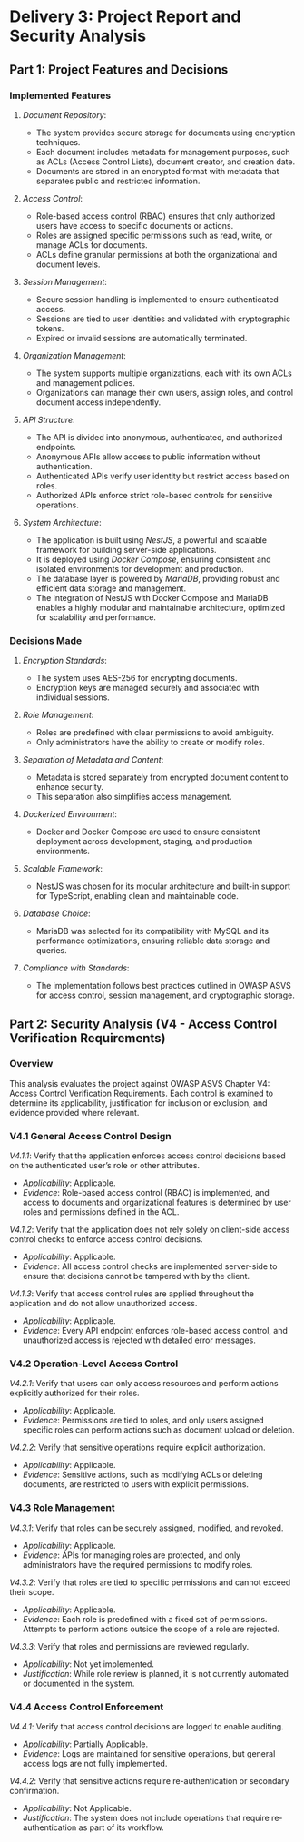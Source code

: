 # Delivery 3: Project Report and Security Analysis

## Part 1: Project Features and Decisions

### Implemented Features

1. *Document Repository*:
   - The system provides secure storage for documents using encryption techniques.
   - Each document includes metadata for management purposes, such as ACLs (Access Control Lists), document creator, and creation date.
   - Documents are stored in an encrypted format with metadata that separates public and restricted information.

2. *Access Control*:
   - Role-based access control (RBAC) ensures that only authorized users have access to specific documents or actions.
   - Roles are assigned specific permissions such as read, write, or manage ACLs for documents.
   - ACLs define granular permissions at both the organizational and document levels.

3. *Session Management*:
   - Secure session handling is implemented to ensure authenticated access.
   - Sessions are tied to user identities and validated with cryptographic tokens.
   - Expired or invalid sessions are automatically terminated.

4. *Organization Management*:
   - The system supports multiple organizations, each with its own ACLs and management policies.
   - Organizations can manage their own users, assign roles, and control document access independently.

5. *API Structure*:
   - The API is divided into anonymous, authenticated, and authorized endpoints.
   - Anonymous APIs allow access to public information without authentication.
   - Authenticated APIs verify user identity but restrict access based on roles.
   - Authorized APIs enforce strict role-based controls for sensitive operations.

6. *System Architecture*:
   - The application is built using *NestJS*, a powerful and scalable framework for building server-side applications.
   - It is deployed using *Docker Compose*, ensuring consistent and isolated environments for development and production.
   - The database layer is powered by *MariaDB*, providing robust and efficient data storage and management.
   - The integration of NestJS with Docker Compose and MariaDB enables a highly modular and maintainable architecture, optimized for scalability and performance.

### Decisions Made

1. *Encryption Standards*:
   - The system uses AES-256 for encrypting documents.
   - Encryption keys are managed securely and associated with individual sessions.

2. *Role Management*:
   - Roles are predefined with clear permissions to avoid ambiguity.
   - Only administrators have the ability to create or modify roles.

3. *Separation of Metadata and Content*:
   - Metadata is stored separately from encrypted document content to enhance security.
   - This separation also simplifies access management.

4. *Dockerized Environment*:
   - Docker and Docker Compose are used to ensure consistent deployment across development, staging, and production environments.

5. *Scalable Framework*:
   - NestJS was chosen for its modular architecture and built-in support for TypeScript, enabling clean and maintainable code.

6. *Database Choice*:
   - MariaDB was selected for its compatibility with MySQL and its performance optimizations, ensuring reliable data storage and queries.

7. *Compliance with Standards*:
   - The implementation follows best practices outlined in OWASP ASVS for access control, session management, and cryptographic storage.

## Part 2: Security Analysis (V4 - Access Control Verification Requirements)

### Overview
This analysis evaluates the project against OWASP ASVS Chapter V4: Access Control Verification Requirements. Each control is examined to determine its applicability, justification for inclusion or exclusion, and evidence provided where relevant.

### V4.1 General Access Control Design

*V4.1.1*: Verify that the application enforces access control decisions based on the authenticated user’s role or other attributes.
- *Applicability*: Applicable.
- *Evidence*: Role-based access control (RBAC) is implemented, and access to documents and organizational features is determined by user roles and permissions defined in the ACL.

*V4.1.2*: Verify that the application does not rely solely on client-side access control checks to enforce access control decisions.
- *Applicability*: Applicable.
- *Evidence*: All access control checks are implemented server-side to ensure that decisions cannot be tampered with by the client.

*V4.1.3*: Verify that access control rules are applied throughout the application and do not allow unauthorized access.
- *Applicability*: Applicable.
- *Evidence*: Every API endpoint enforces role-based access control, and unauthorized access is rejected with detailed error messages.

### V4.2 Operation-Level Access Control

*V4.2.1*: Verify that users can only access resources and perform actions explicitly authorized for their roles.
- *Applicability*: Applicable.
- *Evidence*: Permissions are tied to roles, and only users assigned specific roles can perform actions such as document upload or deletion.

*V4.2.2*: Verify that sensitive operations require explicit authorization.
- *Applicability*: Applicable.
- *Evidence*: Sensitive actions, such as modifying ACLs or deleting documents, are restricted to users with explicit permissions.

### V4.3 Role Management

*V4.3.1*: Verify that roles can be securely assigned, modified, and revoked.
- *Applicability*: Applicable.
- *Evidence*: APIs for managing roles are protected, and only administrators have the required permissions to modify roles.

*V4.3.2*: Verify that roles are tied to specific permissions and cannot exceed their scope.
- *Applicability*: Applicable.
- *Evidence*: Each role is predefined with a fixed set of permissions. Attempts to perform actions outside the scope of a role are rejected.

*V4.3.3*: Verify that roles and permissions are reviewed regularly.
- *Applicability*: Not yet implemented.
- *Justification*: While role review is planned, it is not currently automated or documented in the system.

### V4.4 Access Control Enforcement

*V4.4.1*: Verify that access control decisions are logged to enable auditing.
- *Applicability*: Partially Applicable.
- *Evidence*: Logs are maintained for sensitive operations, but general access logs are not fully implemented.

*V4.4.2*: Verify that sensitive actions require re-authentication or secondary confirmation.
- *Applicability*: Not Applicable.
- *Justification*: The system does not include operations that require re-authentication as part of its workflow.

